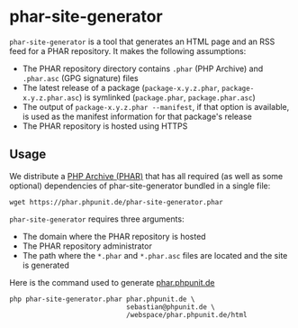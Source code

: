 # phar-site-generator

`phar-site-generator` is a tool that generates an HTML page and an RSS feed for a PHAR repository. It makes the following assumptions:

* The PHAR repository directory contains `.phar` (PHP Archive) and `.phar.asc` (GPG signature) files
* The latest release of a package (`package-x.y.z.phar`, `package-x.y.z.phar.asc`) is symlinked (`package.phar`, `package.phar.asc`)
* The output of `package-x.y.z.phar --manifest`, if that option is available, is used as the manifest information for that package's release
* The PHAR repository is hosted using HTTPS

## Usage

We distribute a [PHP Archive (PHAR)](http://php.net/phar) that has all required (as well as some optional) dependencies of phar-site-generator bundled in a single file:

    wget https://phar.phpunit.de/phar-site-generator.phar

`phar-site-generator` requires three arguments:

* The domain where the PHAR repository is hosted
* The PHAR repository administrator
* The path where the `*.phar` and `*.phar.asc` files are located and the site is generated

Here is the command used to generate [phar.phpunit.de](https://phar.phpunit.de/)

    php phar-site-generator.phar phar.phpunit.de \
                                 sebastian@phpunit.de \
                                 /webspace/phar.phpunit.de/html

